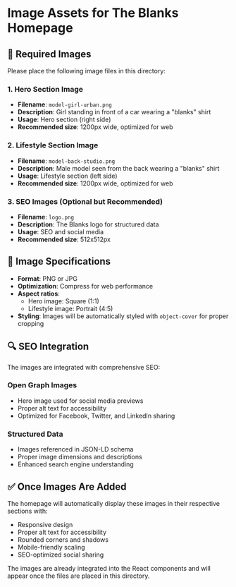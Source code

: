 # Image Assets for The Blanks Homepage

## 📁 Required Images

Please place the following image files in this directory:

### 1. Hero Section Image
- **Filename**: `model-girl-urban.png`
- **Description**: Girl standing in front of a car wearing a "blanks" shirt
- **Usage**: Hero section (right side)
- **Recommended size**: 1200px wide, optimized for web

### 2. Lifestyle Section Image  
- **Filename**: `model-back-studio.png`
- **Description**: Male model seen from the back wearing a "blanks" shirt
- **Usage**: Lifestyle section (left side)
- **Recommended size**: 1200px wide, optimized for web

### 3. SEO Images (Optional but Recommended)
- **Filename**: `logo.png`
- **Description**: The Blanks logo for structured data
- **Usage**: SEO and social media
- **Recommended size**: 512x512px

## 🎨 Image Specifications

- **Format**: PNG or JPG
- **Optimization**: Compress for web performance
- **Aspect ratios**: 
  - Hero image: Square (1:1)
  - Lifestyle image: Portrait (4:5)
- **Styling**: Images will be automatically styled with `object-cover` for proper cropping

## 🔍 SEO Integration

The images are integrated with comprehensive SEO:

### Open Graph Images
- Hero image used for social media previews
- Proper alt text for accessibility
- Optimized for Facebook, Twitter, and LinkedIn sharing

### Structured Data
- Images referenced in JSON-LD schema
- Proper image dimensions and descriptions
- Enhanced search engine understanding

## ✅ Once Images Are Added

The homepage will automatically display these images in their respective sections with:
- Responsive design
- Proper alt text for accessibility
- Rounded corners and shadows
- Mobile-friendly scaling
- SEO-optimized social sharing

The images are already integrated into the React components and will appear once the files are placed in this directory. 